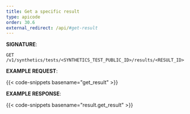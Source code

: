 ```yaml
---
title: Get a specific result
type: apicode
order: 30.6
external_redirect: /api/#get-result
---
```


**SIGNATURE**:

`GET /v1/synthetics/tests/<SYNTHETICS_TEST_PUBLIC_ID>/results/<RESULT_ID>`

**EXAMPLE REQUEST**:

{{< code-snippets basename="get_result" >}}

**EXAMPLE RESPONSE**:

{{< code-snippets basename="result.get_result" >}}
